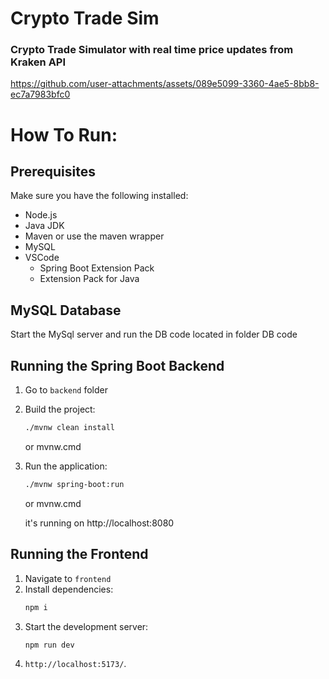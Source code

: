 # Crypto Trade Sim
### Crypto Trade Simulator with real time price updates from Kraken API



https://github.com/user-attachments/assets/089e5099-3360-4ae5-8bb8-ec7a7983bfc0


# How To Run:

## Prerequisites
Make sure you have the following installed:
- Node.js
- Java JDK
- Maven or use the maven wrapper
- MySQL
- VSCode
  - Spring Boot Extension Pack
  - Extension Pack for Java

## MySQL Database
Start the MySql server and run the DB code located in folder DB code


## Running the Spring Boot Backend
1. Go to ```backend``` folder
2. Build the project:
   ```sh
   ./mvnw clean install
   ```
   or mvnw.cmd
3. Run the application:
   ```sh
   ./mvnw spring-boot:run
   ```
    or mvnw.cmd

   it's running on http://localhost:8080
## Running the Frontend
1. Navigate to ```frontend```
2. Install dependencies:
   ```sh
   npm i
   ```
3. Start the development server:
   ```sh
   npm run dev
   ```
4. `http://localhost:5173/`.


